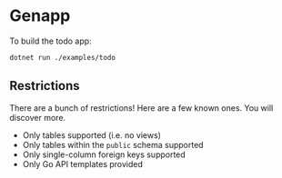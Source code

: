 # Genapp

To build the todo app:

```bash
dotnet run ./examples/todo
```

## Restrictions

There are a bunch of restrictions! Here are a few known ones. You will discover more.

* Only tables supported (i.e. no views)
* Only tables within the `public` schema supported
* Only single-column foreign keys supported
* Only Go API templates provided
